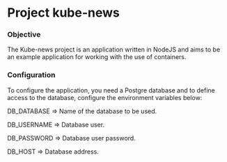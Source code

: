 # Project kube-news

### Objective
The Kube-news project is an application written in NodeJS and aims to be an example application for working with the use of containers.

### Configuration
To configure the application, you need a Postgre database and to define access to the database, configure the environment variables below:

DB_DATABASE => Name of the database to be used.

DB_USERNAME => Database user.

DB_PASSWORD => Database user password.

DB_HOST => Database address.
